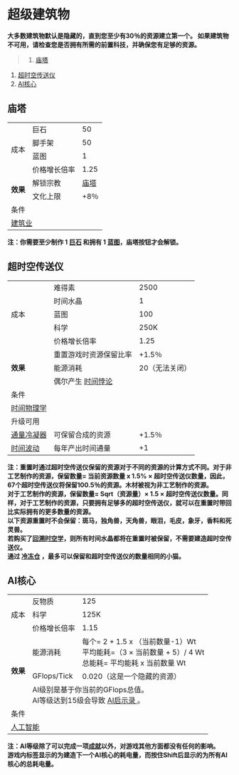 # 超级建筑物
**大多数建筑物默认是隐藏的，直到您至少有30％的资源建立第一个。 如果建筑物不可用，请检查您是否拥有所需的前置科技，并确保您有足够的资源。**

>1. [庙塔](#庙塔 "庙塔")
1. [超时空传送仪](#超时空传送仪 "超时空传送仪")
1. [AI核心](#AI核心 "AI核心")


## 庙塔
<table class="wikitable">
	<tbody>
		<tr>
			<td rowspan="4">
							成本
			</td>
			<td>
							巨石
			</td>
			<td>
							50
			</td>
		</tr>
		<tr>
			<td>
						脚手架
			</td>
			<td>
						50
			</td>
		</tr>
		<tr>
			<td>
						蓝图
			</td>
			<td>
						1
			</td>
		</tr>
		<tr>
			<td>
						价格增长倍率
			</td>
			<td>
						1.25
			</td>
		</tr>
		<tr>
			<td rowspan="2">
				<strong>
							效果
				</strong>
			</td>
			<td>
						解锁宗教
			</td>
			<td>
				<a href="?file=001-猫咪百科/06-宗教/001-庙塔#庙塔">
							庙塔
				</a>
			</td>
		</tr>
		<tr>
			<td>
						文化上限
			</td>
			<td>
						+8％
			</td>
		</tr>
		<tr>
			<td colspan="3">
						条件
			</td>
		</tr>
		<tr>
			<td colspan="3">
				<a href="?file=001-猫咪百科/03-科学/01-科学#建筑业">
							建筑业
				</a>
			</td>
		</tr>
	</tbody>
</table>

**注：你需要至少制作 1 <a href="?file=003-资源大全/38-巨石">巨石</a> 和拥有 1 <a href="?file=003-资源大全/37-蓝图">蓝图</a>，庙塔按钮才会解锁。**

## 超时空传送仪
<table class="wikitable">
	<tbody>
		<tr>
			<td rowspan="5">
							成本
			</td>
			<td>
							难得素
			</td>
			<td>
							2500
			</td>
		</tr>
		<tr>
			<td>
						时间水晶
			</td>
			<td>
						1
			</td>
		</tr>
		<tr>
			<td>
						蓝图
			</td>
			<td>
						100
			</td>
		</tr>
		<tr>
			<td>
						科学
			</td>
			<td>
						250K
			</td>
		</tr>
		<tr>
			<td>
						价格增长倍率
			</td>
			<td>
						1.25
			</td>
		</tr>
		<tr>
			<td rowspan="3">
				<strong>
							效果
				</strong>
			</td>
			<td>
						重置游戏时资源保留比率
			</td>
			<td>
						+1.5％
			</td>
		</tr>
		<tr>
			<td>
						能源消耗
			</td>
			<td>
						20（无法关闭）
			</td>
		</tr>
		<tr>
			<td colspan="3">
						偶尔产生
				<a href="?file=005-名词解释/03-时间悖论">
							时间悖论
				</a>
			</td>
		</tr>
		<tr>
			<td colspan="3">
						条件
			</td>
		</tr>
		<tr>
			<td colspan="3">
				<a href="?file=001-猫咪百科/03-科学/01-科学#时间物理学">
							时间物理学
				</a>
			</td>
		</tr>
		<tr>
			<td colspan="3">
						升级可用
			</td>
		</tr>
		<tr>
			<td>
				<a href="?file=001-猫咪百科/04-工坊/01-升级#通量冷凝器">
							通量冷凝器
				</a>
			</td>
			<td>
						可保留合成的资源
			</td>
			<td>
						+1.5％
			</td>
		</tr>
		<tr>
			<td>
				<a href="?file=001-猫咪百科/04-工坊/01-升级#时间波动">
							时间波动
				</a>
			</td>
			<td>
						每年产出时间通量
			</td>
			<td>
						+1
			</td>
		</tr>
	</tbody>
</table>

**注：重置时通过超时空传送仪保留的资源对于不同的资源的计算方式不同。对于非工艺制作的资源，保留数量= 当前资源数量 x 1.5% × 超时空传送仪数量，因此，67个超时空传送仪将保留100.5％的资源。木材被视为非工艺制作的资源。<br> 对于工艺制作的资源，保留数量= Sqrt（资源量）× 1.5 × 超时空传送仪数量。同样，对于工艺制作的资源，只要拥有足够多的超时空传送仪，就可以在重置时带回比实际拥有的更多数量的资源。<br>以下资源重置时不会保留：斑马，独角兽，天角兽，眼泪，毛皮，象牙，香料和死灵兽。<br>若购买了<a href="?file=001-猫咪百科/03-科学/02-玄学#回溯时空学">回溯时空学</a>，则所有时间水晶都将在重置时被保留，不需要建造超时空传送仪。<br>通过 <a href="?file=001-猫咪百科/08-时间#冷冻仓">冷冻仓</a> ，最多可以保留和超时空传送仪的数量相同的小猫。**  

## AI核心
<table class="wikitable">
	<tbody>
		<tr>
			<td rowspan="3">
							成本
			</td>
			<td>
							反物质
			</td>
			<td>
							125
			</td>
		</tr>
		<tr>
			<td>
						科学
			</td>
			<td>
						125K
			</td>
		</tr>
		<tr>
			<td>
						价格增长倍率
			</td>
			<td>
						1.15
			</td>
		</tr>
		<tr>
			<td rowspan="3">
				<strong>
							效果
				</strong>
			</td>
			<td>
						能源消耗
			</td>
			<td>
                        每个= 2 + 1.5 x （当前数量-1）Wt<br>
						平均能耗=（3 × 当前数量 + 5）/ 4 Wt<br>
                        总能耗= 平均能耗 x 当前数量 Wt
			</td>
		</tr>
		<tr>
			<td>
						GFlops/Tick
			</td>
			<td>
						0.020（这是一个隐藏的资源）
			</td>
		</tr>
		<tr>
			<td colspan="2">
						AI级别是基于你当前的GFlops总值。
				<br style="clear:both">
						AI等级达到15级会导致
				<a href="?file=007-常见问题/01-FAQ#AI启示录是什么">
							AI启示录
				</a>
						。
			</td>
		</tr>
		<tr>
			<td colspan="3">
						条件
			</td>
		</tr>
		<tr>
			<td colspan="3">
				<a href="?file=001-猫咪百科/03-科学/01-科学#人工智能">
							人工智能
				</a>
			</td>
		</tr>
	</tbody>
</table>

**注：AI等级除了可以完成一项<a href="?file=001-猫咪百科/09-成就/">成就</a>以外，对游戏其他方面都没有任何的影响。<br>游戏内标签显示的为建造下一个AI核心的耗电量，而按住Shift后显示的为所有AI核心的总耗电量。**